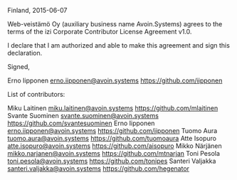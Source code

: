 Finland, 2015-06-07

Web-veistämö Oy (auxiliary business name Avoin.Systems) agrees to the terms of the izi Corporate
Contributor License Agreement v1.0.

I declare that I am authorized and able to make this agreement and sign this
declaration.

Signed,

Erno Iipponen erno.iipponen@avoin.systems https://github.com/iipponen

List of contributors:

Miku Laitinen miku.laitinen@avoin.systems https://github.com/mlaitinen
Svante Suominen svante.suominen@avoin.systems https://github.com/svantesuominen
Erno Iipponen erno.iipponen@avoin.systems https://github.com/iipponen
Tuomo Aura tuomo.aura@avoin.systems https://github.com/tuomoaura
Atte Isopuro atte.isopuro@avoin.systems https://github.com/aisopuro
Mikko Närjänen mikko.narjanen@avoin.systems https://github.com/mtnarjan
Toni Pesola toni.pesola@avoin.systems https://github.com/tonipes
Santeri Valjakka santeri.valjakka@avoin.systems https://github.com/hegenator
